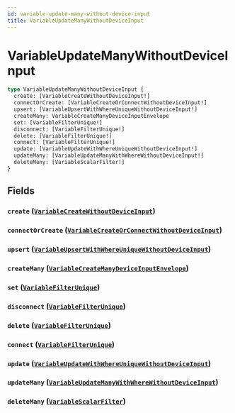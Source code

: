 ```yaml
---
id: variable-update-many-without-device-input
title: VariableUpdateManyWithoutDeviceInput
---
```


 # VariableUpdateManyWithoutDeviceInput





```graphql
type VariableUpdateManyWithoutDeviceInput {
  create: [VariableCreateWithoutDeviceInput!]
  connectOrCreate: [VariableCreateOrConnectWithoutDeviceInput!]
  upsert: [VariableUpsertWithWhereUniqueWithoutDeviceInput!]
  createMany: VariableCreateManyDeviceInputEnvelope
  set: [VariableFilterUnique!]
  disconnect: [VariableFilterUnique!]
  delete: [VariableFilterUnique!]
  connect: [VariableFilterUnique!]
  update: [VariableUpdateWithWhereUniqueWithoutDeviceInput!]
  updateMany: [VariableUpdateManyWithWhereWithoutDeviceInput!]
  deleteMany: [VariableScalarFilter!]
}
```


## Fields

### `create` ([`VariableCreateWithoutDeviceInput`](/inputs/variable-create-without-device-input))




### `connectOrCreate` ([`VariableCreateOrConnectWithoutDeviceInput`](/inputs/variable-create-or-connect-without-device-input))




### `upsert` ([`VariableUpsertWithWhereUniqueWithoutDeviceInput`](/inputs/variable-upsert-with-where-unique-without-device-input))




### `createMany` ([`VariableCreateManyDeviceInputEnvelope`](/inputs/variable-create-many-device-input-envelope))




### `set` ([`VariableFilterUnique`](/inputs/variable-filter-unique))




### `disconnect` ([`VariableFilterUnique`](/inputs/variable-filter-unique))




### `delete` ([`VariableFilterUnique`](/inputs/variable-filter-unique))




### `connect` ([`VariableFilterUnique`](/inputs/variable-filter-unique))




### `update` ([`VariableUpdateWithWhereUniqueWithoutDeviceInput`](/inputs/variable-update-with-where-unique-without-device-input))




### `updateMany` ([`VariableUpdateManyWithWhereWithoutDeviceInput`](/inputs/variable-update-many-with-where-without-device-input))




### `deleteMany` ([`VariableScalarFilter`](/inputs/variable-scalar-filter))






